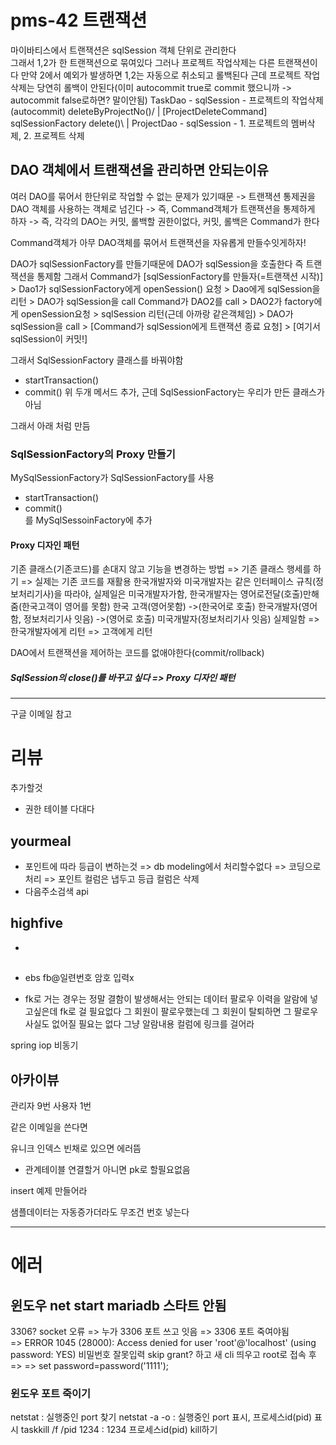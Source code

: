 # pms-42 트랜잭션

마이바티스에서 트랜잭션은 sqlSession 객체 단위로 관리한다  
그래서 1,2가 한 트랜잭션으로 묶여있다
그러나 프로젝트 작업삭제는 다른 트랜잭션이다
만약 2에서 예외가 발생하면 1,2는 자동으로 취소되고 롤백된다
근데 프로젝트 작업삭제는  당연히 롤백이 안된다(이미 autocommit true로 commit 했으니까 -> autocommit false로하면? 말이안됨)
                      TaskDao - sqlSession - 프로젝트의 작업삭제(autocommit)
 deleteByProjectNo()/               |
[ProjectDeleteCommand]          sqlSessionFactory 
            delete()\               |
                      ProjectDao - sqlSession - 1. 프로젝트의 멤버삭제, 2. 프로젝트 삭제

## DAO 객체에서 트랜잭션을 관리하면 안되는이유
여러 DAO를 묶어서 한단위로 작업할 수 없는 문제가 있기때문
-> 트랜잭션 통제권을 DAO 객체를 사용하는 객체로 넘긴다
-> 즉, Command객체가 트랜잭션을 통제하게 하자
-> 즉, 각각의 DAO는 커밋, 롤백할 권한이없다, 커밋, 롤백은 Command가 한다

Command객체가 아무 DAO객체를 묶어서 트랜잭션을 자유롭게 만들수잇게하자!

DAO가 sqlSessionFactory를 만들기때문에 DAO가 sqlSession을 호출한다 즉 트랜잭션을 통제함
그래서 Command가 [sqlSessionFactory를 만들자(=트랜잭션 시작)] > Dao1가 sqlSessionFactory에게 openSession() 요청 >
Dao에게 sqlSession을 리턴 > DAO가 sqlSession을 call
Command가 DAO2를 call > DAO2가 factory에게 openSession요청 > sqlSession 리턴(근데 아까랑 같은객체임) > DAO가 sqlSession을 call >
[Command가 sqlSession에게 트랜잭션 종료 요청] > [여기서 sqlSession이 커밋!]

그래서
SqlSessionFactory 클래스를 바꿔야함
- startTransaction()
- commit()
위 두개 메서드 추가, 근데 SqlSessionFactory는 우리가 만든 클래스가 아님

그래서 아래 처럼 만듬

### SqlSessionFactory의 Proxy 만들기

MySqlSessionFactory가 SqlSessionFactory를 사용
- startTransaction()
- commit()  
를 MySqlSessoinFactory에 추가

#### Proxy 디자인 패턴
기존 클래스(기존코드)를 손대지 않고 기능을 변경하는 방법
=> 기존 클래스 행세를 하기 => 실제는 기존 코드를 재활용
한국개발자와 미국개발자는 같은 인터페이스 규칙(정보처리기사)을 따라야, 실제일은 미국개발자가함, 한국개발자는 영어로전달(호출)만해줌(한국고객이 영어를 못함)
한국 고객(영어못함) ->(한국어로 호출) 한국개발자(영어함, 정보처리기사 잇음) ->(영어로 호출) 미국개발자(정보처리기사 잇음) 실제일함 => 한국개발자에게 리턴 => 고객에게 리턴


DAO에서 트랜잭션을 제어하는 코드를 없애야한다(commit/rollback)


##### SqlSession의 close()를 바꾸고 싶다 => Proxy 디자인 패턴

- - -

구글 이메일 참고

# 리뷰
추가할것 
- 권한 테이블 다대다

## yourmeal
- 포인트에 따라 등급이 변하는것 => db modeling에서 처리할수없다 => 코딩으로 처리 => 포인트 컬럼은 냅두고 등급 컬럼은 삭제
- 다음주소검색 api

## highfive
- 

##
- ebs
fb@일련번호
암호 입력x

- fk로 거는 경우는 정말 결함이 발생해서는 안되는 데이터
팔로우 이력을 알람에 넣고싶은데
fk로 걸 필요없다
그 회원이 팔로우했는데 그 회원이 탈퇴하면 그 팔로우 사실도 없어질 필요는 없다
그냥 알람내용 컬럼에 링크를 걸어라

spring iop
비동기


## 아카이뷰

관리자 9번
사용자 1번

같은 이메일을 쓴다면 

유니크 인덱스 빈채로 있으면 에러뜸

- 관계테이블
연결할거 아니면 pk로 할필요없음

insert 예제 만들어라

샘플데이터는 자동증가더라도 무조건 번호 넣는다



- - -

# 에러

## 윈도우 net start mariadb 스타트 안됨
3306? socket 오류 => 누가 3306 포트 쓰고 잇음 => 3306 포트 죽여야됨  
=> ERROR 1045 (28000): Access denied for user 'root'@'localhost' (using password: YES) 비밀번호 잘못입력
skip grant? 하고 새 cli 띄우고 root로 접속 후 =>
=> set password=password('1111');

### 윈도우 포트 죽이기
netstat : 실행중인 port 찾기
netstat -a -o : 실행중인 port 표시, 프로세스id(pid) 표시
taskkill /f /pid 1234 : 1234 프로세스id(pid) kill하기

